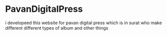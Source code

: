 # PavanDigitalPress
i developeed this website for pavan digital press which is in surat who make different different types of album and other things
